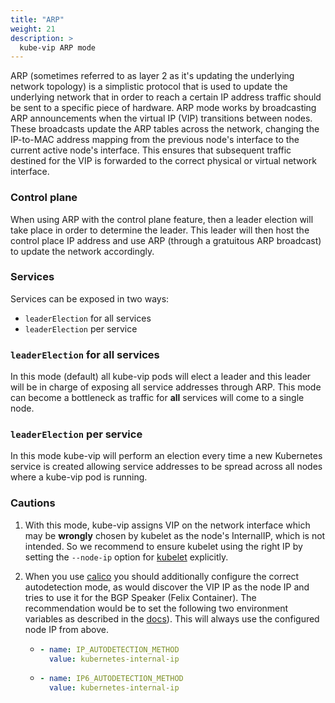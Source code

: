 ```yaml
---
title: "ARP"
weight: 21
description: >
  kube-vip ARP mode
---
```


ARP (sometimes referred to as layer 2 as it's updating the underlying network topology) is a simplistic protocol that is used to update the underlying network that in order to reach a certain IP address traffic should be sent to a specific piece of hardware. ARP mode works by broadcasting ARP announcements when the virtual IP (VIP) transitions between nodes. These broadcasts update the ARP tables across the network, changing the IP-to-MAC address mapping from the previous node's interface to the current active node's interface. This ensures that subsequent traffic destined for the VIP is forwarded to the correct physical or virtual network interface.

### Control plane

When using ARP with the control plane feature, then a leader election will take place in order to determine the leader. This leader will then host the control place IP address and use ARP (through a gratuitous ARP broadcast) to update the network accordingly.

### Services

Services can be exposed in two ways:

- `leaderElection` for all services
- `leaderElection` per service

### `leaderElection` for all services

In this mode (default) all kube-vip pods will elect a leader and this leader will be in charge of exposing all service addresses through ARP. This mode can become a bottleneck as traffic for **all** services will come to a single node.

### `leaderElection` per service

In this mode kube-vip will perform an election every time a new Kubernetes service is created allowing service addresses to be spread across all nodes where a kube-vip pod is running.

### **Cautions**

1. With this mode, kube-vip assigns VIP on the network interface which may be **wrongly** chosen by kubelet as the node's InternalIP, which is not intended. So we recommend to ensure kubelet using the right IP by setting the `--node-ip` option for [kubelet](https://kubernetes.io/docs/reference/command-line-tools-reference/kubelet/) explicitly.

1. When you use [calico](https://github.com/projectcalico/calico) you should additionally configure the correct autodetection mode, as would discover the VIP IP as the node IP and tries to use it for the BGP Speaker (Felix Container). The recommendation would be to set the following two environment variables as described in the [docs](https://docs.tigera.io/calico/latest/reference/configure-calico-node#kubernetes-internal-ip)). This will always use the configured node IP from above.

    - ```yaml
      - name: IP_AUTODETECTION_METHOD
        value: kubernetes-internal-ip
        ```

    - ```yaml
      - name: IP6_AUTODETECTION_METHOD
        value: kubernetes-internal-ip
        ```

